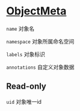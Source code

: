 # [ObjectMeta](https://kubernetes.io/docs/reference/kubernetes-api/common-definitions/object-meta/)

`name` 对象名

`namespace` 对象所属命名空间

`labels` 对象标识

`annotations` 自定义对象数据

## Read-only

`uid` 对象唯一id
